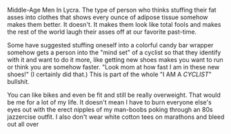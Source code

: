 Middle-Age Men In Lycra. The type of person who thinks stuffing their fat asses into clothes that shows every ounce of adipose tissue somehow makes them better. It doesn't. It makes them look like total fools and makes the rest of the world laugh their asses off at our favorite past-time.

Some have suggested stuffing oneself into a colorful candy bar wrapper somehow gets a person into the "mind set" of a cyclist so that they identify with it and want to do it more, like getting new shoes makes you want to run or think you are somehow faster. "Look mom at how fast I am in these new shoes!" (I certainly did that.) This is part of the whole "I AM A _CYCLIST_" bullshit.

You can like bikes and even be fit and still be really overweight. That would be me for a lot of my life. It doesn't mean I have to burn everyone else's eyes out with the erect nipples of my man-boobs poking through an 80s jazzercise outfit. I also don't wear white cotton tees on marathons and bleed out all over